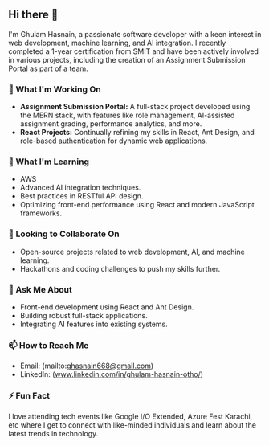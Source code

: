 ## Hi there 👋

I'm Ghulam Hasnain, a passionate software developer with a keen interest in web development, machine learning, and AI integration. I recently completed a 1-year certification from SMIT and have been actively involved in various projects, including the creation of an Assignment Submission Portal as part of a team.

### 🔭 What I'm Working On
- **Assignment Submission Portal:** A full-stack project developed using the MERN stack, with features like role management, AI-assisted assignment grading, performance analytics, and more.
- **React Projects:** Continually refining my skills in React, Ant Design, and role-based authentication for dynamic web applications.

### 🌱 What I'm Learning
- AWS
- Advanced AI integration techniques.
- Best practices in RESTful API design.
- Optimizing front-end performance using React and modern JavaScript frameworks.

### 👯 Looking to Collaborate On
- Open-source projects related to web development, AI, and machine learning.
- Hackathons and coding challenges to push my skills further.

### 💬 Ask Me About
- Front-end development using React and Ant Design.
- Building robust full-stack applications.
- Integrating AI features into existing systems.

### 📫 How to Reach Me
- Email: (mailto:ghasnain668@gmail.com)
- LinkedIn: (www.linkedin.com/in/ghulam-hasnain-otho/)

### ⚡ Fun Fact
I love attending tech events like Google I/O Extended, Azure Fest Karachi, etc where I get to connect with like-minded individuals and learn about the latest trends in technology.
